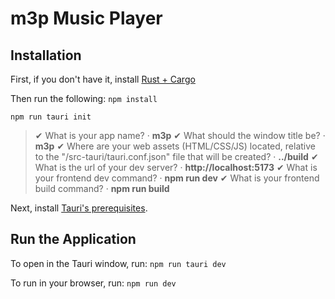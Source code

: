 # m3p Music Player

## Installation
First, if you don't have it, install [Rust + Cargo](https://doc.rust-lang.org/cargo/getting-started/installation.html)

Then run the following:
```npm install```

```npm run tauri init```
> ✔ What is your app name? · **m3p**
> ✔ What should the window title be? · **m3p**
> ✔ Where are your web assets (HTML/CSS/JS) located, relative to the "<current dir>/src-tauri/tauri.conf.json" file that will be created? · **../build**
> ✔ What is the url of your dev server? · **http://localhost:5173**
> ✔ What is your frontend dev command? · **npm run dev**
> ✔ What is your frontend build command? · **npm run build**

Next, install [Tauri's prerequisites](https://tauri.app/v1/guides/getting-started/prerequisites/#setting-up-linux).

## Run the Application
To open in the Tauri window, run:
```npm run tauri dev```

To run in your browser, run:
```npm run dev```